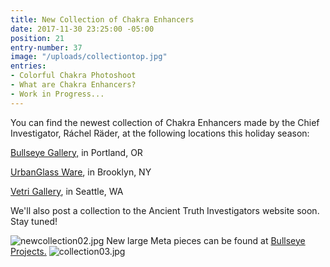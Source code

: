 ```yaml
---
title: New Collection of Chakra Enhancers
date: 2017-11-30 23:25:00 -05:00
position: 21
entry-number: 37
image: "/uploads/collectiontop.jpg"
entries:
- Colorful Chakra Photoshoot
- What are Chakra Enhancers?
- Work in Progress...
---
```


You can find the newest collection of Chakra Enhancers made by the Chief Investigator, Ráchel Räder, at the following locations this holiday season:

[Bullseye Gallery,](https://www.bullseyeprojects.com/) in Portland, OR

[UrbanGlass Ware](https://store.urbanglass.org/collections/ancient-truth-investigators), in Brooklyn, NY

[Vetri Gallery](https://vetriglass.com/shop/), in Seattle, WA

We'll also post a collection to the Ancient Truth Investigators website soon. Stay tuned!

![newcollection02.jpg](/uploads/newcollection02.jpg)
New large Meta pieces can be found at [Bullseye Projects.](https://www.bullseyeprojects.com/)
![collection03.jpg](/uploads/collection03.jpg)
